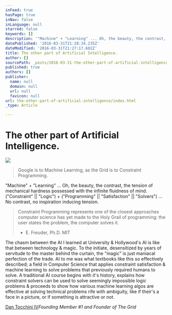 ```yaml
---
inFeed: true
hasPage: true
inNav: false
inLanguage: null
starred: false
keywords: []
description: '"Machine" + "Learning" ... Oh, the beauty, the contrast, the tension of mechanical hardness possessed with the infinite fluidness of mind. ("Constraint" || "Logic") + ("Programming" || "Satisfaction" || "Solvers") ... No contrast, no inspiration inducing tension.'
datePublished: '2016-03-31T21:28:34.235Z'
dateModified: '2016-03-31T21:27:17.602Z'
title: The other part of Artificial Intelligence.
author: []
sourcePath: _posts/2016-03-31-the-other-part-of-artificial-intelligence.md
published: true
authors: []
publisher:
  name: null
  domain: null
  url: null
  favicon: null
url: the-other-part-of-artificial-intelligence/index.html
_type: Article

---
```

# The other part of Artificial Intelligence.
![](https://s3-us-west-2.amazonaws.com/the-grid-img/p/6b01fb5e5f3e0ec923bca75edd7c53633e3f1c1f.jpg)

> Google is to Machine Learning, as the Grid is to Constraint Programming.

"Machine" + "Learning" ... Oh, the beauty, the contrast, the tension of mechanical hardness possessed with the infinite fluidness of mind. ("Constraint" || "Logic") + ("Programming" || "Satisfaction" || "Solvers") ... No contrast, no inspiration inducing tension.

> Constraint Programming represents one of the closest approaches computer science has yet made to the Holy Grail of programming: the user states the problem, the computer solves it.
> 
> - E. Freuder, Ph.D. MIT

The chasm between the AI I learned at University & Hollywood's AI is like that between technology & magic. To the initiate, desensitized by years of servitude to the master behind the curtain, the "magic" is just maniacal perfection of the trade. AI to me was what textbooks like this so effectively described; a field in Computer Science that applies constraint satisfaction & machine learning to solve problems that previously required humans to solve. A traditional AI course begins with it's history, explains how constraint solvers can be used to solve seemingly impossible logic problems & proceeds to show how various machine learning algos are effective at solving technical problems rife with ambiguity, like if their's a face in a picture, or if something is attractive or not.

[Dan Tocchini IV][0]_Founding Member \#1 and Founder of The Grid_

[0]: https://twitter.com/d4tocchini